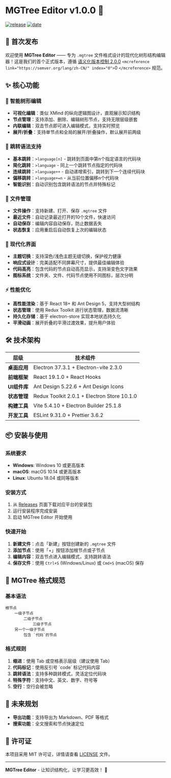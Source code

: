 # MGTree Editor v1.0.0 🎉

[![release](https://img.shields.io/badge/release-v1.0.0-orange)](https://github.com/hhyufan/miaogu-ide) [![date](https://img.shields.io/badge/date-2025--01--15-blue)](https://github.com/hhyufan/miaogu-ide)

## 🎊 首次发布

欢迎使用 **MGTree Editor** —— 专为 `.mgtree` 文件格式设计的现代化树形结构编辑器！这是我们的首个正式版本，遵循 [语义化版本控制 2.0.0](https://semver.org/lang/zh-CN/) `<mcreference link="https://semver.org/lang/zh-CN/" index="0">`0 `</mcreference>` 规范。

## ✨ 核心功能

### 🌳 **智能树形编辑**

- **可视化编辑**：类似 XMind 的纵向逻辑图设计，直观展示知识结构
- **节点管理**：支持添加、删除、编辑树形节点，支持无限层级嵌套
- **内联编辑**：双击节点即可进入编辑模式，支持实时预览
- **展开/折叠**：支持单节点和全局的展开/折叠操作，默认展开前两级

### 🔗 **跳转语法支持**

- **基本跳转**：`>language[n]` - 跳转到页面中第n个指定语言的代码块
- **简化跳转**：`>language` - 同上一个跳转节点指定的代码块
- **连续跳转**：`>language++` - 自动递增索引，跳转到下一个连续代码块
- **偏移跳转**：`>language+=n` - 从当前位置偏移n个代码块
- **智能识别**：自动识别包含跳转语法的节点并特殊标记

### 💾 **文件管理**

- **文件操作**：支持新建、打开、保存 `.mgtree` 文件
- **最近文件**：自动记录最近打开的10个文件，快速访问
- **自动保存**：编辑内容自动保存，防止数据丢失
- **状态恢复**：应用重启后自动恢复上次的编辑状态

### 🎨 **现代化界面**

- **主题切换**：支持深色/浅色主题无缝切换，保护视力健康
- **响应式设计**：完美适配不同屏幕尺寸，提供最佳编辑体验
- **代码高亮**：包含代码的节点自动高亮显示，支持渐变色文字效果
- **图标系统**：文件夹、文件、代码节点使用不同图标，层次分明

### ⚡ **性能优化**

- **高性能渲染**：基于 React 18+ 和 Ant Design 5，支持大型树结构
- **状态管理**：使用 Redux Toolkit 进行状态管理，数据流清晰
- **持久化存储**：基于 electron-store 实现本地状态持久化
- **平滑动画**：展开折叠的平滑过渡效果，提升用户体验

## 🛠 技术架构

| 层级               | 技术组件                                    |
| ------------------ | ------------------------------------------- |
| **桌面应用** | Electron 37.3.1 + Electron-vite 2.3.0       |
| **前端框架** | React 19.1.0 + React Hooks                  |
| **UI组件库** | Ant Design 5.22.6 + Ant Design Icons        |
| **状态管理** | Redux Toolkit 2.0.1 + Electron Store 10.1.0 |
| **构建工具** | Vite 5.4.10 + Electron Builder 25.1.8       |
| **开发工具** | ESLint 9.31.0 + Prettier 3.6.2              |

## 📦 安装与使用

### 系统要求

- **Windows**: Windows 10 或更高版本
- **macOS**: macOS 10.14 或更高版本
- **Linux**: Ubuntu 18.04 或同等版本

### 安装方式

1. 从 [Releases](https://github.com/hhyufan/miaogu-ide/releases) 页面下载对应平台的安装包
2. 运行安装程序完成安装
3. 启动 MGTree Editor 开始使用

### 快速开始

1. **新建文件**：点击「新建」按钮创建新的 `.mgtree` 文件
2. **添加节点**：使用「+」按钮添加根节点或子节点
3. **编辑内容**：双击节点进入编辑模式，支持跳转语法
4. **保存文件**：使用 `Ctrl+S` (Windows/Linux) 或 `Cmd+S` (macOS) 保存

## 🎯 MGTree 格式规范

### 基本语法

```
根节点
	一级子节点
		二级子节点
			三级子节点
	另一个一级子节点
		包含 `代码`的节点
```

### 格式规则

1. **缩进**：使用 Tab 或空格表示层级（建议使用 Tab）
2. **代码标记**：使用反引号 \`code\` 标记代码内容
3. **跳转语法**：支持多种跳转模式，灵活定位代码块
4. **特殊字符**：支持中文、英文、数字、符号等
5. **空行**：空行会被忽略

## 🚀 未来规划

- **导出功能**：支持导出为 Markdown、PDF 等格式
- **搜索功能**：全文搜索和节点快速定位

## 📄 许可证

本项目采用 MIT 许可证，详情请查看 [LICENSE](LICENSE) 文件。

---

**MGTree Editor** - 让知识结构化，让学习更高效！ 🌟
